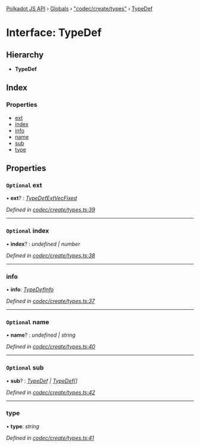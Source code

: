 [Polkadot JS API](../README.md) › [Globals](../globals.md) › ["codec/create/types"](../modules/_codec_create_types_.md) › [TypeDef](_codec_create_types_.typedef.md)

# Interface: TypeDef

## Hierarchy

* **TypeDef**

## Index

### Properties

* [ext](_codec_create_types_.typedef.md#optional-ext)
* [index](_codec_create_types_.typedef.md#optional-index)
* [info](_codec_create_types_.typedef.md#info)
* [name](_codec_create_types_.typedef.md#optional-name)
* [sub](_codec_create_types_.typedef.md#optional-sub)
* [type](_codec_create_types_.typedef.md#type)

## Properties

### `Optional` ext

• **ext**? : *[TypeDefExtVecFixed](_codec_create_types_.typedefextvecfixed.md)*

*Defined in [codec/create/types.ts:39](https://github.com/polkadot-js/api/blob/cf07d4f/packages/types/src/codec/create/types.ts#L39)*

___

### `Optional` index

• **index**? : *undefined | number*

*Defined in [codec/create/types.ts:38](https://github.com/polkadot-js/api/blob/cf07d4f/packages/types/src/codec/create/types.ts#L38)*

___

###  info

• **info**: *[TypeDefInfo](../enums/_codec_create_types_.typedefinfo.md)*

*Defined in [codec/create/types.ts:37](https://github.com/polkadot-js/api/blob/cf07d4f/packages/types/src/codec/create/types.ts#L37)*

___

### `Optional` name

• **name**? : *undefined | string*

*Defined in [codec/create/types.ts:40](https://github.com/polkadot-js/api/blob/cf07d4f/packages/types/src/codec/create/types.ts#L40)*

___

### `Optional` sub

• **sub**? : *[TypeDef](_codec_create_types_.typedef.md) | [TypeDef](_codec_create_types_.typedef.md)[]*

*Defined in [codec/create/types.ts:42](https://github.com/polkadot-js/api/blob/cf07d4f/packages/types/src/codec/create/types.ts#L42)*

___

###  type

• **type**: *string*

*Defined in [codec/create/types.ts:41](https://github.com/polkadot-js/api/blob/cf07d4f/packages/types/src/codec/create/types.ts#L41)*
